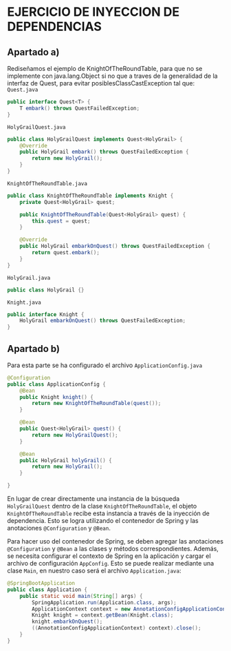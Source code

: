 # EJERCICIO DE INYECCION DE DEPENDENCIAS
## Apartado a)
Rediseñamos el ejemplo de KnightOfTheRoundTable, para que no se implemente con java.lang.Object si no que a traves de la generalidad de la interfaz de Quest, para evitar posiblesClassCastException tal que:
`Quest.java`
```java
public interface Quest<T> {
    T embark() throws QuestFailedException;
}
```
`HolyGrailQuest.java`
```java
public class HolyGrailQuest implements Quest<HolyGrail> {
    @Override
    public HolyGrail embark() throws QuestFailedException {
        return new HolyGrail();
    }
}
```
`KnightOfTheRoundTable.java`
```java
public class KnightOfTheRoundTable implements Knight {
    private Quest<HolyGrail> quest;

    public KnightOfTheRoundTable(Quest<HolyGrail> quest) {
        this.quest = quest;
    }

    @Override
    public HolyGrail embarkOnQuest() throws QuestFailedException {
        return quest.embark();
    }
}
```
`HolyGrail.java`
```java
public class HolyGrail {}
```
`Knight.java`
```java
public interface Knight {
    HolyGrail embarkOnQuest() throws QuestFailedException;
}
```
## Apartado b)
Para esta parte se ha configurado el archivo `ApplicationConfig.java`
```java
@Configuration
public class ApplicationConfig {
    @Bean
    public Knight knight() {
        return new KnightOfTheRoundTable(quest());
    }

    @Bean
    public Quest<HolyGrail> quest() {
        return new HolyGrailQuest();
    }

    @Bean
    public HolyGrail holyGrail() {
        return new HolyGrail();
    }

}
```
En lugar de crear directamente una instancia de la búsqueda `HolyGrailQuest` dentro de la clase `KnightOfTheRoundTable`, el objeto `KnightOfTheRoundTable` recibe esta instancia a través de la inyección de dependencia. Esto se logra utilizando el contenedor de Spring y las anotaciones `@Configuration` y `@Bean`.

Para hacer uso del contenedor de Spring, se deben agregar las anotaciones `@Configuration` y `@Bean` a las clases y métodos correspondientes. Además, se necesita configurar el contexto de Spring en la aplicación y cargar el archivo de configuración `AppConfig`. Esto se puede realizar mediante una clase `Main`, en nuestro caso será el archivo `Application.java`:
```java
@SpringBootApplication
public class Application {
	public static void main(String[] args) {
		SpringApplication.run(Application.class, args);
		ApplicationContext context = new AnnotationConfigApplicationContext(ApplicationConfig.class);
		Knight knight = context.getBean(Knight.class);
		knight.embarkOnQuest();
		((AnnotationConfigApplicationContext) context).close();
	}
}
```